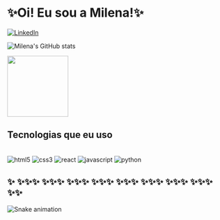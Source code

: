 #  ✨Oi! Eu sou a Milena!✨

[![LinkedIn](https://img.shields.io/badge/LinkedIn-0077B5?style=for-the-badge&logo=linkedin&logoColor=white)](https://www.linkedin.com/in/milena-crist-4b2b88205/)
</div>

![Milena's GitHub stats](https://github-readme-stats.vercel.app/api?username=milenaksk&show_icons=true&theme=radical)

<img height="140em"  align="center" src="https://github-readme-stats.vercel.app/api/top-langs/?username=milenaksk&layout=compact&langs_count=7&theme=radical" />

##  Tecnologias que eu uso
<div style="display: inline_block"></br>
<img align="center" alt="html5" src="https://img.shields.io/badge/HTML5-E34F26?style=for-the-badge&logo=html5&logoColor=white" />
<img align="center" alt="css3" src="https://img.shields.io/badge/CSS3-1572B6?style=for-the-badge&logo=css3&logoColor=white" />
<img align="center" alt="react" src="https://img.shields.io/badge/React-20232A?style=for-the-badge&logo=react&logoColor=61DAFB" />
<img align="center" alt="javascript" src="https://img.shields.io/badge/JavaScript-F7DF1E?style=for-the-badge&logo=javascript&logoColor=black" />
<img align="center" alt="python" src="https://img.shields.io/badge/Python-3776AB?style=for-the-badge&logo=python&logoColor=white" />

## ✨ ✨✨✨ ✨✨✨ ✨✨✨ ✨✨✨ ✨✨✨ ✨✨✨ ✨✨✨ ✨✨✨ ✨✨

![Snake animation](https://github.com/milenaksk/milenaksk/blob/output/github-contribution-grid-snake.svg)
